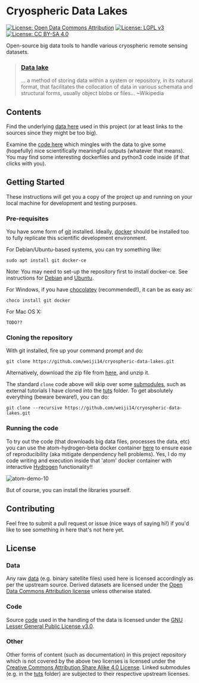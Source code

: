 # Cryospheric Data Lakes

[![License: Open Data Commons Attribution](https://img.shields.io/badge/License-ODC_BY-brightgreen.svg)](https://opendatacommons.org/licenses/by/)
[![License: LGPL v3](https://img.shields.io/badge/License-LGPL%20v3-blue.svg)](https://www.gnu.org/licenses/lgpl-3.0)
[![License: CC BY-SA 4.0](https://img.shields.io/badge/License-CC%20BY--SA%204.0-lightgrey.svg)](https://creativecommons.org/licenses/by-sa/4.0/)

Open-source big data tools to handle various cryospheric remote sensing datasets.

> ### [Data lake](https://en.wikipedia.org/wiki/Data_lake)
> ... a method of storing data within a system or repository, in its natural format, that facilitates the collocation of data in various schemata and structural forms, usually object blobs or files... ~Wikipedia

## Contents

Find the underlying [data here](/data) used in this project (or at least links to the sources since they might be too big).

Examine the [code here](/code) which mingles with the data to give some (hopefully) nice scientifically meaningful outputs (whatever that means). You may find some interesting dockerfiles and python3 code inside (if that clicks with you).

## Getting Started

These instructions will get you a copy of the project up and running on your local machine for development and testing purposes.

### Pre-requisites

You have some form of [git](https://git-scm.com/) installed. Ideally, [docker](https://www.docker.com/) should be installed too to fully replicate this scientific development environment.

For Debian/Ubuntu-based systems, you can try something like:

    sudo apt install git docker-ce

Note: You may need to set-up the repository first to install docker-ce. See instructions for [Debian](https://docs.docker.com/engine/installation/linux/docker-ce/debian/) and [Ubuntu](https://docs.docker.com/engine/installation/linux/docker-ce/ubuntu/).

For Windows, if you have [chocolatey](https://chocolatey.org/) (recommended!), it can be as easy as:

    choco install git docker

For Mac OS X:

    TODO??

### Cloning the repository

With git installed, fire up your command prompt and do:

    git clone https://github.com/weiji14/cryospheric-data-lakes.git

Alternatively, download the zip file from [here](https://github.com/weiji14/cryospheric-data-lakes/archive/master.zip), and unzip it.

The standard `clone` code above will skip over some [submodules](https://github.com/blog/2104-working-with-submodules), such as external tutorials I have cloned into the [tuts](/tuts) folder. To get absolutely everything (beware beware!), you can do:

    git clone --recursive https://github.com/weiji14/cryospheric-data-lakes.git

### Running the code

To try out the code (that downloads big data files, processes the data, etc) you can use the atom-hydrogen-beta docker container [here](/code/docker#atom) to ensure ease of reproducibility (aka mitigate denpendency hell problems). Yes, I do my code writing and execution inside that 'atom' docker container with interactive [Hydrogen](https://github.com/nteract/hydrogen#hydrogen-) functionality!!

![atom-demo-10](https://user-images.githubusercontent.com/23487320/28195882-1c82e6dc-68a1-11e7-9da9-236918621d5d.gif)

But of course, you can install the libraries yourself.

## Contributing

Feel free to submit a pull request or issue (nice ways of saying hi!) if you'd like to see something in here that's not here yet.

## License

### Data
Any raw [data](/data) (e.g. binary satellite files) used here is licensed accordingly as per the upstream source. Derived datasets are licensed under the [Open Data Commons Attribution license](https://opendatacommons.org/licenses/by/) unless otherwise stated.

### Code

Source [code](/code) used in the handling of the data is licensed under the [GNU Lesser General Public License v3.0](https://choosealicense.com/licenses/lgpl-3.0/).

### Other

Other forms of content (such as documentation) in this project repository which is not covered by the above two licenses is licensed under the [Creative Commons Attribution Share Alike 4.0 License](https://creativecommons.org/licenses/by-sa/4.0/). Linked submodules (e.g. in the [tuts](/tuts) folder) are subjected to their respective upstream licenses.
